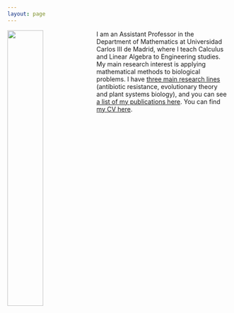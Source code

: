 ```yaml
---
layout: page
---
```


<img style="float: left;" src="https://github.com/PabloCatalan/pablocatalan.github.io/raw/master/cv2024_edit.png" width="40%" height="40%"> I am an Assistant Professor in the Department of Mathematics at Universidad Carlos III de Madrid, where I teach Calculus and Linear Algebra to Engineering studies. My main research interest is applying mathematical methods to biological problems. I have [three main research lines](/research) (antibiotic resistance, evolutionary theory and plant systems biology), and you can see [a list of my publications here](/publications). You can find [my CV here](/pablocatalan_cveng.pdf).
